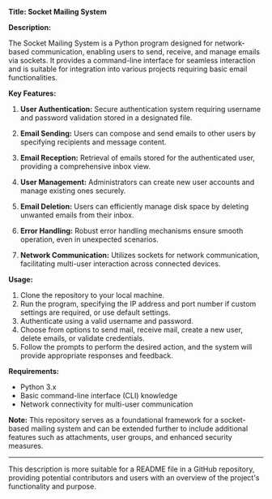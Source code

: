 

**Title: Socket Mailing System**

**Description:**

The Socket Mailing System is a Python program designed for network-based communication, enabling users to send, receive, and manage emails via sockets. It provides a command-line interface for seamless interaction and is suitable for integration into various projects requiring basic email functionalities.

**Key Features:**

1. **User Authentication:** Secure authentication system requiring username and password validation stored in a designated file.

2. **Email Sending:** Users can compose and send emails to other users by specifying recipients and message content.

3. **Email Reception:** Retrieval of emails stored for the authenticated user, providing a comprehensive inbox view.

4. **User Management:** Administrators can create new user accounts and manage existing ones securely.

5. **Email Deletion:** Users can efficiently manage disk space by deleting unwanted emails from their inbox.

6. **Error Handling:** Robust error handling mechanisms ensure smooth operation, even in unexpected scenarios.

7. **Network Communication:** Utilizes sockets for network communication, facilitating multi-user interaction across connected devices.

**Usage:**

1. Clone the repository to your local machine.
2. Run the program, specifying the IP address and port number if custom settings are required, or use default settings.
3. Authenticate using a valid username and password.
4. Choose from options to send mail, receive mail, create a new user, delete emails, or validate credentials.
5. Follow the prompts to perform the desired action, and the system will provide appropriate responses and feedback.

**Requirements:**

- Python 3.x
- Basic command-line interface (CLI) knowledge
- Network connectivity for multi-user communication

**Note:** This repository serves as a foundational framework for a socket-based mailing system and can be extended further to include additional features such as attachments, user groups, and enhanced security measures.

--- 

This description is more suitable for a README file in a GitHub repository, providing potential contributors and users with an overview of the project's functionality and purpose.

